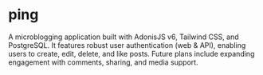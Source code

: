 # ping
A microblogging application built with AdonisJS v6, Tailwind CSS, and PostgreSQL. It features robust user authentication (web &amp; API), enabling users to create, edit, delete, and like posts. Future plans include expanding engagement with comments, sharing, and media support.
